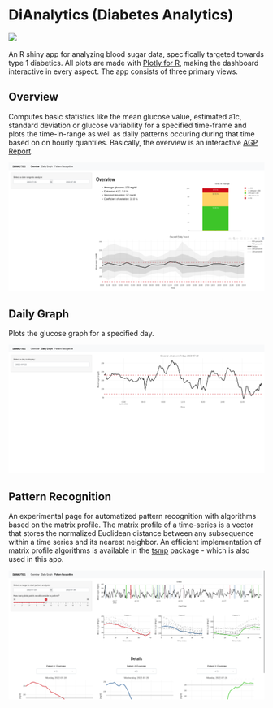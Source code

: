 # DiAnalytics (Diabetes Analytics)
![](https://geps.dev/progress/70)

An R shiny app for analyzing blood sugar data, specifically targeted towards type 1 diabetics. All plots are made with [Plotly for R](https://plotly.com/r/), making the dashboard interactive in every aspect. The app consists of three primary views.

## Overview
Computes basic statistics like the mean glucose value, estimated a1c, standard deviation or glucose variability for a specified time-frame and plots the time-in-range as well as daily patterns occuring during that time based on on hourly quantiles. Basically, the overview is an interactive [AGP Report](http://www.agpreport.org/agp/agpreports).

![Overview Screenshot](/screenshots/dianalytics_overview.png)

## Daily Graph
Plots the glucose graph for a specified day.

![Daily Screenshot](/screenshots/dianalytics_daily.png)

## Pattern Recognition
An experimental page for automatized pattern recognition with algorithms based on the matrix profile. The matrix profile of a time-series is a vector that stores the normalized Euclidean distance between any subsequence within a time series and its nearest neighbor. An efficient implementation of matrix profile algorithms is available in the [tsmp](https://github.com/matrix-profile-foundation/tsmp) package - which is also used in this app.

![Pattern Recognition Screenshots](/screenshots/dianalytics_patterns.png)
